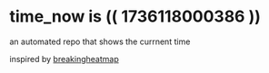 # time_now is (( 1736118000386 ))

an automated repo that shows the currnent time

inspired by [breakingheatmap](https://github.com/breakingheatmap/breakingheatmap)